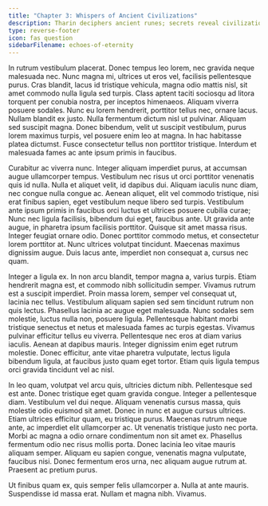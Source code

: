 ```yaml
---
title: "Chapter 3: Whispers of Ancient Civilizations"
description: Tharin deciphers ancient runes; secrets reveal civilization's demise.
type: reverse-footer
icon: fas question
sidebarFilename: echoes-of-eternity
---
```

In rutrum vestibulum placerat. Donec tempus leo lorem, nec gravida neque malesuada nec. Nunc magna mi, ultrices ut eros vel, facilisis pellentesque purus. Cras blandit, lacus id tristique vehicula, magna odio mattis nisl, sit amet commodo nulla ligula sed turpis. Class aptent taciti sociosqu ad litora torquent per conubia nostra, per inceptos himenaeos. Aliquam viverra posuere sodales. Nunc eu lorem hendrerit, porttitor tellus nec, ornare lacus. Nullam blandit ex justo. Nulla fermentum dictum nisl ut pulvinar. Aliquam sed suscipit magna. Donec bibendum, velit ut suscipit vestibulum, purus lorem maximus turpis, vel posuere enim leo at magna. In hac habitasse platea dictumst. Fusce consectetur tellus non porttitor tristique. Interdum et malesuada fames ac ante ipsum primis in faucibus.

Curabitur ac viverra nunc. Integer aliquam imperdiet purus, at accumsan augue ullamcorper tempus. Vestibulum nec risus ut orci porttitor venenatis quis id nulla. Nulla et aliquet velit, id dapibus dui. Aliquam iaculis nunc diam, nec congue nulla congue ac. Aenean aliquet, elit vel commodo tristique, nisi erat finibus sapien, eget vestibulum neque libero sed turpis. Vestibulum ante ipsum primis in faucibus orci luctus et ultrices posuere cubilia curae; Nunc nec ligula facilisis, bibendum dui eget, faucibus ante. Ut gravida ante augue, in pharetra ipsum facilisis porttitor. Quisque sit amet massa risus. Integer feugiat ornare odio. Donec porttitor commodo metus, et consectetur lorem porttitor at. Nunc ultrices volutpat tincidunt. Maecenas maximus dignissim augue. Duis lacus ante, imperdiet non consequat a, cursus nec quam.

Integer a ligula ex. In non arcu blandit, tempor magna a, varius turpis. Etiam hendrerit magna est, et commodo nibh sollicitudin semper. Vivamus rutrum est a suscipit imperdiet. Proin massa lorem, semper vel consequat ut, lacinia nec tellus. Vestibulum aliquam sapien sed sem tincidunt rutrum non quis lectus. Phasellus lacinia ac augue eget malesuada. Nunc sodales sem molestie, luctus nulla non, posuere ligula. Pellentesque habitant morbi tristique senectus et netus et malesuada fames ac turpis egestas. Vivamus pulvinar efficitur tellus eu viverra. Pellentesque nec eros at diam varius iaculis. Aenean at dapibus mauris. Integer dignissim enim eget rutrum molestie. Donec efficitur, ante vitae pharetra vulputate, lectus ligula bibendum ligula, at faucibus justo quam eget tortor. Etiam quis ligula tempus orci gravida tincidunt vel ac nisl.

In leo quam, volutpat vel arcu quis, ultricies dictum nibh. Pellentesque sed est ante. Donec tristique eget quam gravida congue. Integer a pellentesque diam. Vestibulum vel dui neque. Aliquam venenatis cursus massa, quis molestie odio euismod sit amet. Donec in nunc et augue cursus ultrices. Etiam ultrices efficitur quam, eu tristique purus. Maecenas rutrum neque ante, ac imperdiet elit ullamcorper ac. Ut venenatis tristique justo nec porta. Morbi ac magna a odio ornare condimentum non sit amet ex. Phasellus fermentum odio nec risus mollis porta. Donec lacinia leo vitae mauris aliquam semper. Aliquam eu sapien congue, venenatis magna vulputate, faucibus nisi. Donec fermentum eros urna, nec aliquam augue rutrum at. Praesent ac pretium purus.

Ut finibus quam ex, quis semper felis ullamcorper a. Nulla at ante mauris. Suspendisse id massa erat. Nullam et magna nibh. Vivamus.